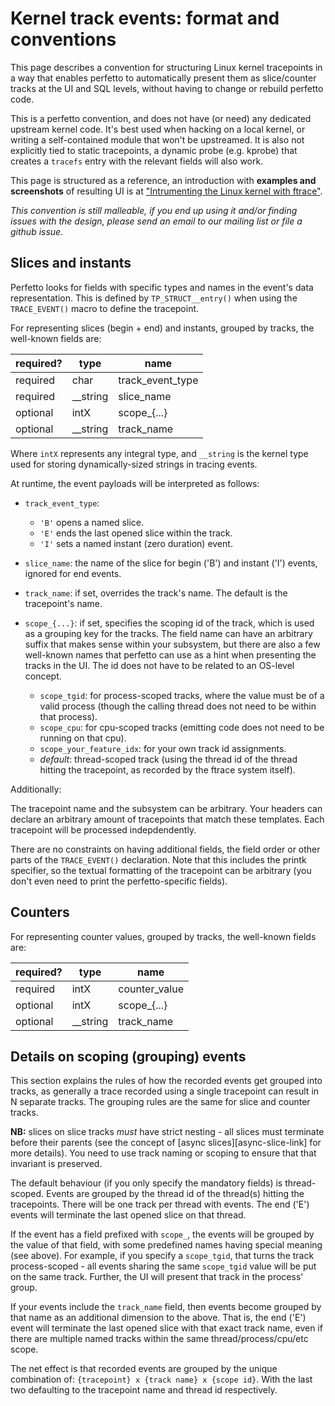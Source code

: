 # Kernel track events: format and conventions

This page describes a convention for structuring Linux kernel tracepoints in a
way that enables perfetto to automatically present them as slice/counter tracks
at the UI and SQL levels, without having to change or rebuild perfetto code.

This is a perfetto convention, and does not have (or need) any dedicated
upstream kernel code. It's best used when hacking on a local kernel, or writing
a self-contained module that won't be upstreamed. It is also not explicitly
tied to static tracepoints, a dynamic probe (e.g. kprobe) that creates a
`tracefs` entry with the relevant fields will also work.

This page is structured as a reference, an introduction with **examples and
screenshots** of resulting UI is at ["Intrumenting the Linux kernel with
ftrace"][ftrace-intro-link].

[ftrace-intro-link]: /docs/getting-started/ftrace#part-c-simple-slice-counter-visualisations-without-modifying-perfetto-code-kernel-track-events-

*This convention is still malleable, if you end up using it and/or finding
issues with the design, please send an email to our mailing list or file a
github issue.*

## Slices and instants

Perfetto looks for fields with specific types and names in the event's data
representation. This is defined by `TP_STRUCT__entry()` when using the
`TRACE_EVENT()` macro to define the tracepoint.

For representing slices (begin + end) and instants, grouped by tracks, the
well-known fields are:

| required? | type | name |
| --- | --- | --- |
| required | char | track\_event\_type |
| required | \_\_string | slice\_name |
| optional | intX | scope\_{...} |
| optional | \_\_string | track\_name |

Where `intX` represents any integral type, and `__string` is the kernel type
used for storing dynamically-sized strings in tracing events.

At runtime, the event payloads will be interpreted as follows:

* `track_event_type`:
  * `'B'` opens a named slice.
  * `'E'` ends the last opened slice within the track.
  * `'I'` sets a named instant (zero duration) event.

* `slice_name`: the name of the slice for begin ('B') and instant ('I') events,
ignored for end events.

* `track_name`: if set, overrides the track's name. The default is the
tracepoint's name.

* `scope_{...}`: if set, specifies the scoping id of the track, which is used
  as a grouping key for the tracks. The field name can have an arbitrary suffix
  that makes sense within your subsystem, but there are also a few well-known
  names that perfetto can use as a hint when presenting the tracks in the UI.
  The id does not have to be related to an OS-level concept.
  * `scope_tgid`: for process-scoped tracks, where the value must be of a valid
    process (though the calling thread does not need to be within that process).
  * `scope_cpu`: for cpu-scoped tracks (emitting code does not need to be
    running on that cpu).
  * `scope_your_feature_idx`: for your own track id assignments.
  * *default*: thread-scoped track (using the thread id of the thread hitting
    the tracepoint, as recorded by the ftrace system itself).

Additionally:

The tracepoint name and the subsystem can be arbitrary. Your headers can
declare an arbitrary amount of tracepoints that match these templates. Each
tracepoint will be processed indepdendently.

There are no constraints on having additional fields, the field order or other
parts of the `TRACE_EVENT()` declaration. Note that this includes the printk
specifier, so the textual formatting of the tracepoint can be arbitrary (you
don't even need to print the perfetto-specific fields).

## Counters

For representing counter values, grouped by tracks, the well-known fields are:

| required? | type | name |
| --- | --- | --- |
| required | intX | counter\_value |
| optional | intX | scope\_{...} |
| optional | \_\_string | track\_name |

## Details on scoping (grouping) events

This section explains the rules of how the recorded events get grouped into
tracks, as generally a trace recorded using a single tracepoint can result in N
separate tracks. The grouping rules are the same for slice and counter tracks.

**NB:** slices on slice tracks *must* have strict nesting - all slices must
terminate before their parents (see the concept of [async
slices][async-slice-link] for more details). You need to use track naming or
scoping to ensure that that invariant is preserved.

The default behaviour (if you only specify the mandatory fields) is
thread-scoped. Events are grouped by the thread id of the thread(s) hitting the
tracepoints. There will be one track per thread with events. The end ('E')
events will terminate the last opened slice on that thread.

If the event has a field prefixed with `scope_`, the events will be grouped by
the value of that field, with some predefined names having special meaning (see
above). For example, if you specify a `scope_tgid`, that turns the track
process-scoped - all events sharing the same `scope_tgid` value will be put on
the same track. Further, the UI will present that track in the process' group.

If your events include the `track_name` field, then events become grouped by
that name as an additional dimension to the above. That is, the end ('E') event
will terminate the last opened slice with that exact track name, even if there
are multiple named tracks within the same thread/process/cpu/etc scope.

The net effect is that recorded events are grouped by the unique combination
of: `{tracepoint} x {track name} x {scope id}`. With the last two defaulting to
the tracepoint name and thread id respectively.

